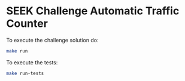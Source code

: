 # SEEK Challenge Automatic Traffic Counter

To execute the challenge solution do:

```bash
make run
```

To execute the tests:

```bash
make run-tests
```
